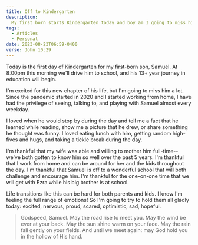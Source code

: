 ```yaml
---
title: Off to Kindergarten
description:
  My first born starts Kindergarten today and boy am I going to miss him
tags:
  - Articles
  - Personal
date: 2023-08-23T06:59-0400
verse: John 10:29
---
```


Today is the first day of Kindergarten for my first-born son, Samuel. At 8:00pm
this morning we'll drive him to school, and his 13+ year journey in education
will begin.

I'm excited for this new chapter of his life, but I'm going to miss him a lot.
Since the pandemic started in 2020 and I started working from home, I have had
the privilege of seeing, talking to, and playing with Samuel almost every
weekday.

I loved when he would stop by during the day and tell me a fact that he learned
while reading, show me a picture that he drew, or share something he thought was
funny. I loved eating lunch with him, getting random high-fives and hugs, and
taking a tickle break during the day.

I'm thankful that my wife was able and willing to mother him full-time--we've
both gotten to know him so well over the past 5 years. I'm thankful that I work
from home and can be around for her and the kids throughout the day. I'm
thankful that Samuel is off to a wonderful school that will both challenge and
encourage him. I'm thankful for the one-on-one time that we will get with Ezra
while his big brother is at school.

Life transitions like this can be hard for both parents and kids. I know I'm
feeling the full range of emotions! So I'm going to try to hold them all gladly
today: excited, nervous, proud, scared, optimistic, sad, hopeful.

> Godspeed, Samuel. May the road rise to meet you. May the wind be ever at your
> back. May the sun shine warm on your face. May the rain fall gently on your
> fields. And until we meet again: may God hold you in the hollow of His hand.
